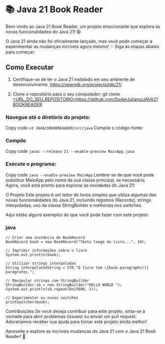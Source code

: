 # 📚 Java 21 Book Reader

Bem-vindo ao Java 21 Book Reader, um projeto emocionante que explora as novas funcionalidades do Java 21! 😄

O Java 21 ainda não foi oficialmente lançado, mas você pode começar a experimentar as mudanças incríveis agora mesmo! ✨ Siga as etapas abaixo para começar:

## Como Executar

1. Certifique-se de ter o Java 21 instalado em seu ambiente de desenvolvimento.
https://openjdk.org/projects/jdk/21/

2. Clone o repositório para o seu computador:
   git clone [<URL_DO_SEU_REPOSITORIO>](https://github.com/SoderJuliano/JAVA21BOOKREADER)https://github.com/SoderJuliano/JAVA21BOOKREADER


### Navegue até o diretório do projeto:
Copy code
``cd JAVA21BOOKREAADER/src/java``
Compile o código-fonte:

### Compile
Copy code
``javac --release 21 --enable-preview MainApp.java``

### Execute o programa:
Copy code
``java --enable-preview MainApp``
Lembre-se de que você pode substituir MainApp pelo nome da sua classe principal, se necessário. Agora, você está pronto para explorar as novidades do Java 21!

O Projeto
Este projeto é um leitor de livros simples que utiliza algumas das novas funcionalidades do Java 21, incluindo registros (Records), strings interpoladas, uso da classe StringBuilder e melhorias nos switches.

Aqui estão alguns exemplos do que você pode fazer com este projeto:

### java

```
// Criar uma instância de BookRecord
BookRecord book = new BookRecord("Texto longo do livro...", 10);

```

```
// Imprimir informações sobre o livro
System.out.println(book);
```

```
// Utilizar strings interpoladas
String interpolatedString = STR."O livro tem \{book.paragraphs()} parágrafos.";
```

```
// Manipular strings com StringBuilder
StringBuilder sb = new StringBuilder("HELLO WORLD ");
System.out.println(sb.repeat(0x1f600, 1));
```

```
// Experimentar os novos switches
printSwitcher(book);
```

Contribuições
Se você deseja contribuir para este projeto, sinta-se à vontade para abrir problemas (issues) ou enviar um pull request. Adoraríamos receber sua ajuda para tornar este projeto ainda melhor!

Aproveite e explore as incríveis mudanças do Java 21 com o Java 21 Book Reader! 🚀

